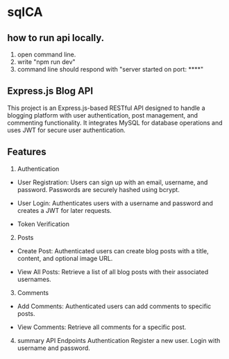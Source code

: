 # sqlCA

## how to run api locally.
1. open command line.
2. write "npm run dev"
3. command line should respond with "server started on port: ****"

## Express.js Blog API
This project is an Express.js-based RESTful API designed to handle a blogging platform with user authentication, post management, and commenting functionality. It integrates MySQL for database operations and uses JWT for secure user authentication.

## Features
1. Authentication
- User Registration: Users can sign up with an email, username, and password. Passwords are securely hashed using bcrypt.

- User Login: Authenticates users with a username and password and creates a JWT for later requests.

- Token Verification
  
2. Posts
- Create Post: Authenticated users can create blog posts with a title, content, and optional image URL.

- View All Posts: Retrieve a list of all blog posts with their associated usernames.
3. Comments
- Add Comments: Authenticated users can add comments to specific posts.

- View Comments: Retrieve all comments for a specific post.

4. summary
API Endpoints
Authentication
Register a new user.
Login with username and password.
